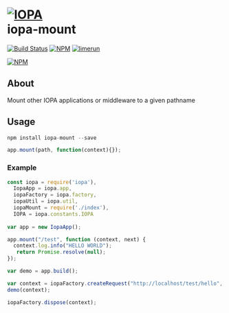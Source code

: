 # [![IOPA](http://iopa.io/iopa.png)](http://iopa.io)<br> iopa-mount

[![Build Status](https://api.shippable.com/projects/55f871f91895ca447415931e/badge?branchName=master)](https://app.shippable.com/projects/55f871f91895ca447415931e)
[![NPM](https://img.shields.io/badge/iopa-certified-99cc33.svg?style=flat-square)](http://iopa.io/)
[![limerun](https://img.shields.io/badge/limerun-certified-3399cc.svg?style=flat-square)](https://nodei.co/npm/limerun/)

[![NPM](https://nodei.co/npm/iopa-mount.png?downloads=true)](https://nodei.co/npm/iopa/)

## About

Mount other IOPA applications or middleware to a given pathname

## Usage

```js
npm install iopa-mount --save
```

```js
app.mount(path, function(context){});
```

### Example

```js
const iopa = require('iopa'),
  IopaApp = iopa.app,
  iopaFactory = iopa.factory,
  iopaUtil = iopa.util,
  iopaMount = require('./index'),
  IOPA = iopa.constants.IOPA
 
var app = new IopaApp();

app.mount("/test", function (context, next) {
  context.log.info("HELLO WORLD");
   return Promise.resolve(null);
});

var demo = app.build();

var context = iopaFactory.createRequest("http://localhost/test/hello", "GET");
demo(context);

iopaFactory.dispose(context);
```